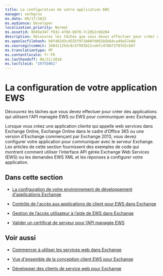 ```yaml
---
title: La configuration de votre application EWS
manager: sethgros
ms.date: 09/17/2015
ms.audience: Developer
localization_priority: Normal
ms.assetid: 0d45e347-f832-478d-b078-7c2852c0d204
description: Découvrez les tâches que vous devez effectuer pour créer des applications qui utilisent l'API managée EWS ou EWS pour communiquer avec Exchange.
ms.openlocfilehash: b8f402d3c4555f971b08fd891b5b64ca49a57e0d
ms.sourcegitcommit: 34041125dc8c5f993b21cebfc4f8b72f0fd2cb6f
ms.translationtype: MT
ms.contentlocale: fr-FR
ms.lasthandoff: 06/21/2018
ms.locfileid: "19755061"
---
```

# <a name="setting-up-your-ews-application"></a>La configuration de votre application EWS

Découvrez les tâches que vous devez effectuer pour créer des applications qui utilisent l'API managée EWS ou EWS pour communiquer avec Exchange. 
  
Lorsque vous créez une application cliente qui appelle web services dans Exchange Online, Exchange Online dans le cadre d’Office 365 ou une version d’Exchange commençant par Exchange 2013, vous devez configurer votre application pour communiquer avec le serveur Exchange. Les articles de cette section fournissent des exemples de code qui montrent comment utiliser l’interface API gérée Exchange Web Services (EWS) ou les demandes EWS XML et les réponses à configurer votre application.
  
## <a name="in-this-section"></a>Dans cette section

- [La configuration de votre environnement de développement d'applications Exchange](setting-up-your-exchange-application-development-environment.md)
    
- [Contrôle de l'accès aux applications de client pour EWS dans Exchange](controlling-client-application-access-to-ews-in-exchange.md)
    
- [Gestion de l’accès utilisateur à l’aide de EWS dans Exchange](managing-user-access-by-using-ews-in-exchange.md)
    
- [Valider un certificat de serveur pour l’API managée EWS](how-to-validate-a-server-certificate-for-the-ews-managed-api.md)
    
## <a name="see-also"></a>Voir aussi


- [Commencer à utiliser les services web dans Exchange](start-using-web-services-in-exchange.md)
    
- [Vue d'ensemble de la conception client EWS pour Exchange](ews-client-design-overview-for-exchange.md)
    
- [Développer des clients de service web pour Exchange](develop-web-service-clients-for-exchange.md)
    

